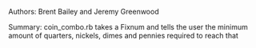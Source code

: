 Authors: Brent Bailey and Jeremy Greenwood

Summary: coin_combo.rb takes a Fixnum and tells the user the minimum amount of quarters, nickels, dimes and pennies required to reach that